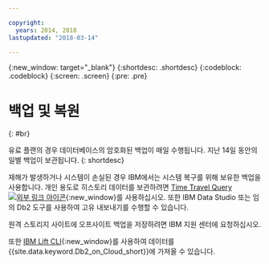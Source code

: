 ```yaml
---

copyright:
  years: 2014, 2018
lastupdated: "2018-03-14"

---
```


<!-- Attribute definitions --> 
{:new_window: target="_blank"}
{:shortdesc: .shortdesc}
{:codeblock: .codeblock}
{:screen: .screen}
{:pre: .pre}

# 백업 및 복원
{: #br}

유료 플랜의 경우 데이터베이스의 암호화된 백업이 매일 수행됩니다. 지난 14일 동안의 일별 백업이 보관됩니다.
{: shortdesc}

재해가 발생하거나 시스템이 손실된 경우 IBM에서는 시스템 복구를 위해 보유한 백업을 사용합니다. 개인 용도로 히스토리 데이터를 보관하려면 [Time Travel Query![외부 링크 아이콘](../../icons/launch-glyph.svg "외부 링크 아이콘")](https://developer.ibm.com/answers/questions/426878/how-do-i-use-time-travel-query-in-db2-or-db2-on-cl.html){:new_window}를 사용하십시오. 또한 IBM Data Studio 또는 임의 Db2 도구를 사용하여 고유 내보내기를 수행할 수 있습니다.

원격 스토리지 사이트에 오프사이트 백업을 저장하려면 IBM 지원 센터에 요청하십시오.

또한 [IBM Lift CLI](https://lift.ng.bluemix.net/){:new_window}를 사용하여 데이터를 {{site.data.keyword.Db2_on_Cloud_short}}에 가져올 수 있습니다.
